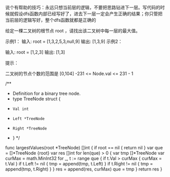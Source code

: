 说个有帮助的技巧：永远只想当前层的逻辑，不要把思路钻进下一层。写代码的时候就假设dfs函数内部已经写好了，进去下一层一定会产生正确的结果；你只管把当前层的逻辑写好，整个dfs函数就都是正确的



给定一棵二叉树的根节点 root ，请找出该二叉树中每一层的最大值。

 

示例1：
输入: root = [1,3,2,5,3,null,9]
输出: [1,3,9]
示例2：

输入: root = [1,2,3]
输出: [1,3]

提示：

二叉树的节点个数的范围是 [0,104]
-231 <= Node.val <= 231 - 1


/**
 * Definition for a binary tree node.
 * type TreeNode struct {
 *     Val int
 *     Left *TreeNode
 *     Right *TreeNode
 * }
 */

func largestValues(root *TreeNode) []int {
    if root == nil {
        return nil
    }
    var que = []*TreeNode {root}
    var res []int
    for len(que) > 0 {
        var tmp []*TreeNode
        var curMax = math.MinInt32
        for _, t := range que {
            if t.Val > curMax {
                curMax = t.Val
            }
            if t.Left != nil {
                tmp = append(tmp, t.Left)
            }
            if t.Right != nil {
                tmp = append(tmp, t.Right)
            }
        }
        res = append(res, curMax)
        que = tmp
    }
    return res
}